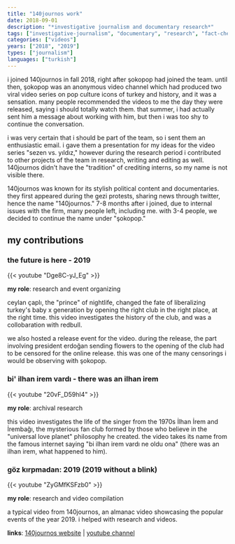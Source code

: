 ```yaml
---
title: "140journos work"
date: 2018-09-01
description: "*investigative journalism and documentary research*"
tags: ["investigative-journalism", "documentary", "research", "fact-checking"]
categories: ["videos"]
years: ["2018", "2019"]
types: ["journalism"]
languages: ["turkish"]
---
```

i joined 140journos in fall 2018, right after şokopop had joined the team. until then, şokopop was an anonymous video channel which had produced two viral video series on pop culture icons of turkey and history, and it was a sensation. many people recommended the videos to me the day they were released, saying i should totally watch them. that summer, i had actually sent him a message about working with him, but then i was too shy to continue the conversation.

i was very certain that i should be part of the team, so i sent them an enthusiastic email. i gave them a presentation for my ideas for the video series "sezen vs. yıldız," however during the research period i contributed to other projects of the team in research, writing and editing as well. 140journos didn't have the "tradition" of crediting interns, so my name is not visible there.

140journos was known for its stylish political content and documentaries. they first appeared during the gezi protests, sharing news through twitter, hence the name "140journos." 7-8 months after i joined, due to internal issues with the firm, many people left, including me. with 3-4 people, we decided to continue the name under "şokopop."

## my contributions

### the future is here - 2019
{{< youtube "Dge8C-yJ_Eg" >}}

**my role**: research and event organizing

ceylan çaplı, the "prince" of nightlife, changed the fate of liberalizing turkey's baby x generation by opening the right club in the right place, at the right time. this video investigates the history of the club, and was a collobaration with redbull.

we also hosted a release event for the video. during the release, the part involving president erdoğan sending flowers to the opening of the club had to be censored for the online release. this was one of the many censorings i would be observing with şokopop.

### bi' ilhan irem vardı - there was an ilhan irem
{{< youtube "20vF_D59hl4" >}}

**my role**: archival research

this video investigates the life of the singer from the 1970s İlhan İrem and İrembağı, the mysterious fan club formed by those who believe in the "universal love planet" philosophy he created. the video takes its name from the famous internet saying "bi ilhan irem vardı ne oldu ona" (there was an ilhan irem, what happened to him).

### göz kırpmadan: 2019 (2019 without a blink)
{{< youtube "ZyGMfKSFzb0" >}}

**my role**: research and video compilation  

a typical video from 140journos, an almanac video showcasing the popular events of the year 2019. i helped with research and videos.

**links**: [140journos website](https://140journos.com) | [youtube channel](https://youtube.com/140journos)
